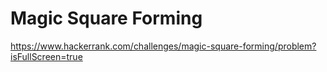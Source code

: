 # Magic Square Forming
https://www.hackerrank.com/challenges/magic-square-forming/problem?isFullScreen=true